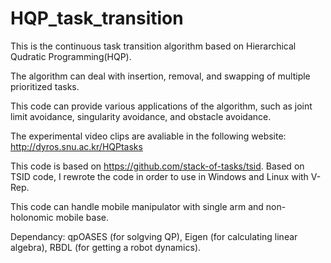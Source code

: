 # HQP_task_transition

This is the continuous task transition algorithm based on Hierarchical Qudratic Programming(HQP). 

The algorithm can deal with insertion, removal, and swapping of multiple prioritized tasks.

This code can provide various applications of the algorithm, such as joint limit avoidance, singularity avoidance, and obstacle  avoidance. 

The experimental video clips are avaliable in the following website: http://dyros.snu.ac.kr/HQPtasks

This code is based on https://github.com/stack-of-tasks/tsid. Based on TSID code, I rewrote the code in order to use in Windows and Linux 
with V-Rep.

This code can handle mobile manipulator with single arm and non-holonomic mobile base.

Dependancy: qpOASES (for solgving QP), Eigen (for calculating linear algebra), RBDL (for getting a robot dynamics).
